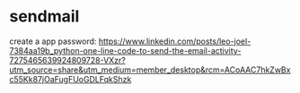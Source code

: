 # sendmail

 create a app password: https://www.linkedin.com/posts/leo-joel-7384aa19b_python-one-line-code-to-send-the-email-activity-7275465639924809728-VXzr?utm_source=share&utm_medium=member_desktop&rcm=ACoAAC7hkZwBxc55Kk87jOaFugFUoGDLFqkShzk
